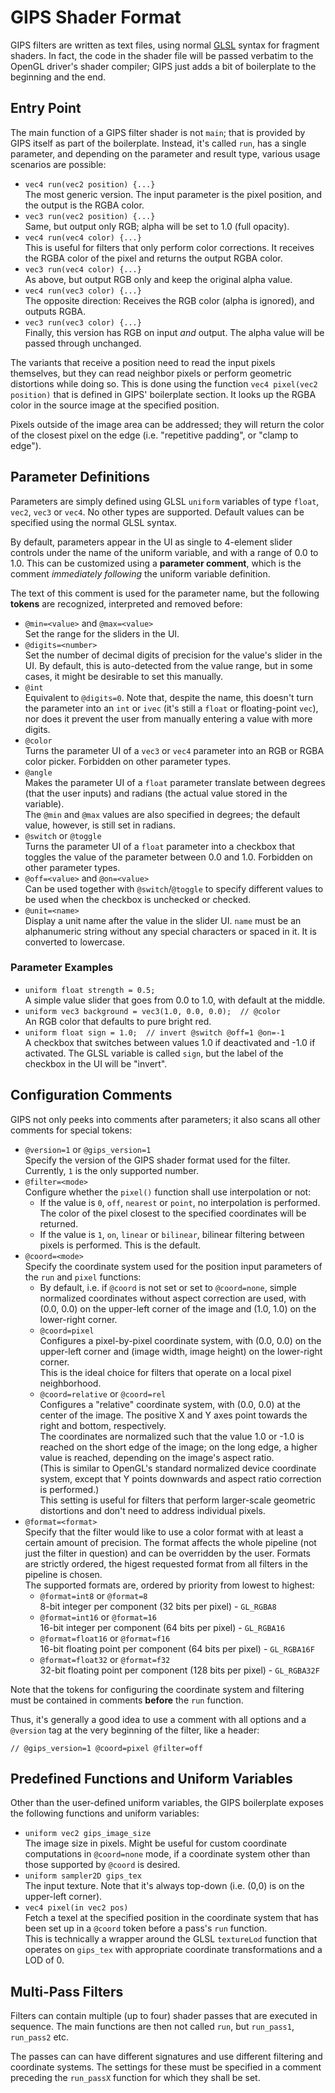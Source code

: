 # GIPS Shader Format

GIPS filters are written as text files, using normal
[GLSL](https://www.khronos.org/registry/OpenGL/specs/gl/GLSLangSpec.3.30.pdf)
syntax for fragment shaders.
In fact, the code in the shader file will be passed verbatim
to the OpenGL driver's shader compiler;
GIPS just adds a bit of boilerplate to the beginning and the end.

## Entry Point

The main function of a GIPS filter shader is not `main`;
that is provided by GIPS itself as part of the boilerplate.
Instead, it's called `run`, has a single parameter,
and depending on the parameter and result type,
various usage scenarios are possible:

- `vec4 run(vec2 position) {...}`\
  The most generic version.
  The input parameter is the pixel position,
  and the output is the RGBA color.
- `vec3 run(vec2 position) {...}`\
  Same, but output only RGB;
  alpha will be set to 1.0 (full opacity).
- `vec4 run(vec4 color) {...}`\
  This is useful for filters that only perform color corrections.
  It receives the RGBA color of the pixel
  and returns the output RGBA color.
- `vec3 run(vec4 color) {...}`\
  As above, but output RGB only and keep the original alpha value.
- `vec4 run(vec3 color) {...}`\
  The opposite direction: Receives the RGB color (alpha is ignored),
  and outputs RGBA.
- `vec3 run(vec3 color) {...}`\
  Finally, this version has RGB on input _and_ output.
  The alpha value will be passed through unchanged.

The variants that receive a position need to read the input pixels themselves,
but they can read neighbor pixels or perform geometric distortions while doing so.
This is done using the function `vec4 pixel(vec2 position)`
that is defined in GIPS' boilerplate section.
It looks up the RGBA color in the source image at the specified position.

Pixels outside of the image area can be addressed;
they will return the color of the closest pixel on the edge
(i.e. "repetitive padding", or "clamp to edge").


## Parameter Definitions

Parameters are simply defined using GLSL `uniform` variables
of type `float`, `vec2`, `vec3` or `vec4`. No other types are supported.
Default values can be specified using the normal GLSL syntax.

By default, parameters appear in the UI as single to 4-element slider controls
under the name of the uniform variable, and with a range of 0.0 to 1.0.
This can be customized using a **parameter comment**,
which is the comment _immediately following_ the uniform variable definition.

The text of this comment is used for the parameter name,
but the following **tokens** are recognized, interpreted and removed before:

- `@min=<value>` and `@max=<value>`\
  Set the range for the sliders in the UI.
- `@digits=<number>`\
  Set the number of decimal digits of precision for the value's slider in the UI.
  By default, this is auto-detected from the value range,
  but in some cases, it might be desirable to set this manually.
- `@int`\
  Equivalent to `@digits=0`. Note that, despite the name,
  this doesn't turn the parameter into an `int` or `ivec` (it's still a `float`
  or floating-point `vec`), nor does it prevent the user from
  manually entering a value with more digits.
- `@color`\
  Turns the parameter UI of a `vec3` or `vec4` parameter
  into an RGB or RGBA color picker.
  Forbidden on other parameter types.
- `@angle`\
  Makes the parameter UI of a `float` parameter translate
  between degrees (that the user inputs)
  and radians (the actual value stored in the variable).\
  The `@min` and `@max` values are also specified in degrees;
  the default value, however, is still set in radians.
- `@switch` or `@toggle`\
  Turns the parameter UI of a `float` parameter into a checkbox
  that toggles the value of the parameter between 0.0 and 1.0.
  Forbidden on other parameter types.
- `@off=<value>` and `@on=<value>`\
  Can be used together with `@switch`/`@toggle` to specify different values
  to be used when the checkbox is unchecked or checked.
- `@unit=<name>`\
  Display a unit name after the value in the slider UI.
  `name` must be an alphanumeric string without any special characters
  or spaced in it. It is converted to lowercase.

### Parameter Examples

- `uniform float strength = 0.5;`\
  A simple value slider that goes from 0.0 to 1.0,
  with default at the middle.
- `uniform vec3 background = vec3(1.0, 0.0, 0.0);  // @color`\
  An RGB color that defaults to pure bright red.
- `uniform float sign = 1.0;  // invert @switch @off=1 @on=-1`\
  A checkbox that switches between values 1.0 if deactivated
  and -1.0 if activated. The GLSL variable is called `sign`,
  but the label of the checkbox in the UI will be "invert".


## Configuration Comments

GIPS not only peeks into comments after parameters;
it also scans all other comments for special tokens:

- `@version=1` or `@gips_version=1`\
  Specify the version of the GIPS shader format used for the filter.
  Currently, `1` is the only supported number.
- `@filter=<mode>`\
  Configure whether the `pixel()` function shall use interpolation or not:
  - If the value is `0`, `off`, `nearest` or `point`,
    no interpolation is performed. The color of the pixel closest
    to the specified coordinates will be returned.
  - If the value is `1`, `on`, `linear` or `bilinear`,
    bilinear filtering between pixels is performed. This is the default.
- `@coord=<mode>`\
  Specify the coordinate system used for the position input parameters
  of the `run` and `pixel` functions:
  - By default, i.e. if `@coord` is not set or set to `@coord=none`,
    simple normalized coordinates without aspect correction are used,
    with (0.0, 0.0) on the upper-left corner of the image
    and (1.0, 1.0) on the lower-right corner.
  - `@coord=pixel`\
    Configures a pixel-by-pixel coordinate system,
    with (0.0, 0.0) on the upper-left corner
    and (image width, image height) on the lower-right corner.\
    This is the ideal choice for filters that operate
    on a local pixel neighborhood.
  - `@coord=relative` or `@coord=rel`\
    Configures a "relative" coordinate system,
    with (0.0, 0.0) at the center of the image.
    The positive X and Y axes point towards the right and bottom, respectively.\
    The coordinates are normalized such that the value 1.0 or -1.0
    is reached on the short edge of the image;
    on the long edge, a higher value is reached,
    depending on the image's aspect ratio.\
    (This is similar to OpenGL's standard normalized device coordinate system,
    except that Y points downwards and aspect ratio correction is performed.)\
    This setting is useful for filters that perform larger-scale
    geometric distortions and don't need to address individual pixels.
- `@format=<format>`\
  Specify that the filter would like to use a color format with at least a
  certain amount of precision. The format affects the whole pipeline
  (not just the filter in question) and can be overridden by the user.
  Formats are strictly ordered, the higest requested format from all filters
  in the pipeline is chosen.\
  The supported formats are, ordered by priority from lowest to highest:
  - `@format=int8` or `@format=8`\
    8-bit integer per component (32 bits per pixel) - `GL_RGBA8`
  - `@format=int16` or `@format=16`\
    16-bit integer per component (64 bits per pixel) - `GL_RGBA16`
  - `@format=float16` or `@format=f16`\
    16-bit floating point per component (64 bits per pixel) - `GL_RGBA16F`
  - `@format=float32` or `@format=f32`\
    32-bit floating point per component (128 bits per pixel) - `GL_RGBA32F`

Note that the tokens for configuring the coordinate system and filtering
must be contained in comments **before** the `run` function.

Thus, it's generally a good idea to use a comment with all options
and a `@version` tag at the very beginning of the filter, like a header:

    // @gips_version=1 @coord=pixel @filter=off


## Predefined Functions and Uniform Variables

Other than the user-defined uniform variables, the GIPS boilerplate exposes
the following functions and uniform variables:

- `uniform vec2 gips_image_size`\
  The image size in pixels.
  Might be useful for custom coordinate computations in `@coord=none` mode,
  if a coordinate system other than those supported by `@coord` is desired.
- `uniform sampler2D gips_tex`\
  The input texture. Note that it's always top-down
  (i.e. (0,0) is on the upper-left corner).
- `vec4 pixel(in vec2 pos)`\
  Fetch a texel at the specified position in the coordinate system
  that has been set up in a `@coord` token before a pass's `run` function.\
  This is technically a wrapper around the GLSL `textureLod` function
  that operates on `gips_tex` with appropriate coordinate transformations
  and a LOD of 0.


## Multi-Pass Filters

Filters can contain multiple (up to four) shader passes
that are executed in sequence. The main functions are then not called `run`,
but `run_pass1`, `run_pass2` etc.

The passes can can have different signatures
and use different filtering and coordinate systems.
The settings for these must be specified in a comment preceding
the `run_passX` function for which they shall be set.

